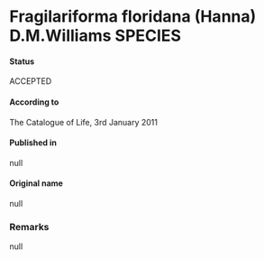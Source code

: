 Fragilariforma floridana (Hanna) D.M.Williams SPECIES
=======

#### Status
ACCEPTED

#### According to
The Catalogue of Life, 3rd January 2011

#### Published in
null

#### Original name
null

### Remarks
null